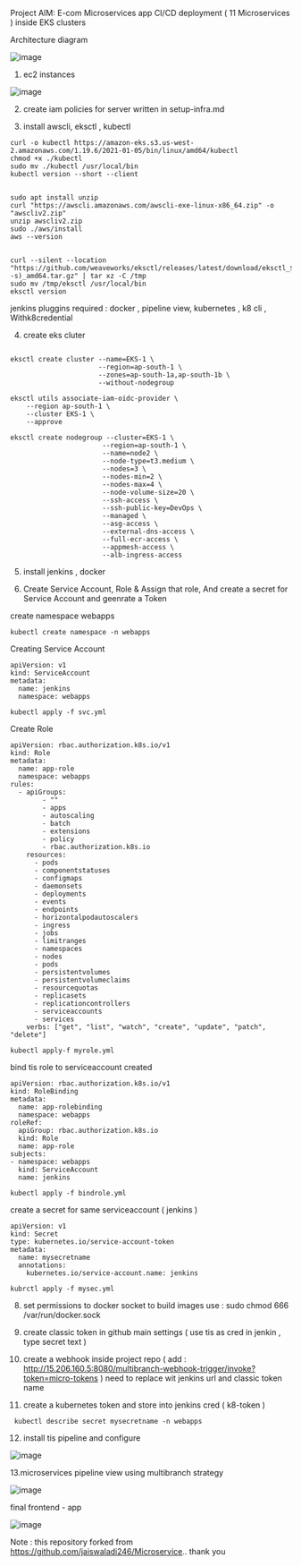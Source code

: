 Project AIM: E-com Microservices app  CI/CD deployment ( 11 Microservices ) inside EKS clusters 


Architecture diagram 

![image](https://github.com/user-attachments/assets/71e9c21a-a458-436e-b478-15c88b03b0cf)


1. ec2 instances 

![image](https://github.com/user-attachments/assets/7198343d-841d-48ca-b981-6b7091b2dfc9)

2.  create iam policies for server written in setup-infra.md

3.  install awscli, eksctl , kubectl

```
curl -o kubectl https://amazon-eks.s3.us-west-2.amazonaws.com/1.19.6/2021-01-05/bin/linux/amd64/kubectl
chmod +x ./kubectl
sudo mv ./kubectl /usr/local/bin
kubectl version --short --client


sudo apt install unzip
curl "https://awscli.amazonaws.com/awscli-exe-linux-x86_64.zip" -o "awscliv2.zip"
unzip awscliv2.zip
sudo ./aws/install
aws --version


curl --silent --location "https://github.com/weaveworks/eksctl/releases/latest/download/eksctl_$(uname -s)_amd64.tar.gz" | tar xz -C /tmp
sudo mv /tmp/eksctl /usr/local/bin
eksctl version

```

jenkins pluggins required : docker , pipeline view, kubernetes , k8 cli , Withk8credential 
   
4.  create eks cluter

```

eksctl create cluster --name=EKS-1 \
                      --region=ap-south-1 \
                      --zones=ap-south-1a,ap-south-1b \
                      --without-nodegroup

eksctl utils associate-iam-oidc-provider \
    --region ap-south-1 \
    --cluster EKS-1 \
    --approve

eksctl create nodegroup --cluster=EKS-1 \
                       --region=ap-south-1 \
                       --name=node2 \
                       --node-type=t3.medium \
                       --nodes=3 \
                       --nodes-min=2 \
                       --nodes-max=4 \
                       --node-volume-size=20 \
                       --ssh-access \
                       --ssh-public-key=DevOps \
                       --managed \
                       --asg-access \
                       --external-dns-access \
                       --full-ecr-access \
                       --appmesh-access \
                       --alb-ingress-access

```
5.  install jenkins , docker

   
7.  Create Service Account, Role & Assign that role, And create a secret for Service Account and geenrate a Token

create namespace webapps 

```
kubectl create namespace -n webapps

```
Creating Service Account
```
apiVersion: v1
kind: ServiceAccount
metadata:
  name: jenkins
  namespace: webapps
```

```
kubectl apply -f svc.yml
```

Create Role
```
apiVersion: rbac.authorization.k8s.io/v1
kind: Role
metadata:
  name: app-role
  namespace: webapps
rules:
  - apiGroups:
        - ""
        - apps
        - autoscaling
        - batch
        - extensions
        - policy
        - rbac.authorization.k8s.io
    resources:
      - pods
      - componentstatuses
      - configmaps
      - daemonsets
      - deployments
      - events
      - endpoints
      - horizontalpodautoscalers
      - ingress
      - jobs
      - limitranges
      - namespaces
      - nodes
      - pods
      - persistentvolumes
      - persistentvolumeclaims
      - resourcequotas
      - replicasets
      - replicationcontrollers
      - serviceaccounts
      - services
    verbs: ["get", "list", "watch", "create", "update", "patch", "delete"]

```
```
kubectl apply-f myrole.yml
```
bind tis role to serviceaccount created 

```
apiVersion: rbac.authorization.k8s.io/v1
kind: RoleBinding
metadata:
  name: app-rolebinding
  namespace: webapps 
roleRef:
  apiGroup: rbac.authorization.k8s.io
  kind: Role
  name: app-role 
subjects:
- namespace: webapps 
  kind: ServiceAccount
  name: jenkins

```
```
kubectl apply -f bindrole.yml
```

create a secret for same serviceaccount ( jenkins ) 
```
apiVersion: v1
kind: Secret
type: kubernetes.io/service-account-token
metadata:
  name: mysecretname
  annotations:
    kubernetes.io/service-account.name: jenkins

```
```
kubrctl apply -f mysec.yml
```

8.  set permissions to docker socket to build images use : sudo chmod 666  /var/run/docker.sock

9.  create classic token in github main settings ( use tis as cred in jenkin , type secret text ) 

10.  create a webhook inside project repo ( add :  http://15.206.160.5:8080/multibranch-webhook-trigger/invoke?token=micro-tokens ) need to replace wit jenkins url and classic token name

11.  create a kubernetes token and  store into jenkins cred ( k8-token ) 

```
 kubectl describe secret mysecretname -n webapps
```

12. install tis pipeline and configure

![image](https://github.com/user-attachments/assets/3e4473b9-c114-464e-b0c7-06ebc5b8625b)

13.microservices  pipeline view using multibranch strategy 

![image](https://github.com/user-attachments/assets/e7a48a9a-806b-4174-a4e3-affe12e05717)



final frontend - app

![image](https://github.com/user-attachments/assets/de7d4d43-7496-4372-a878-d6f4bc466797)



Note : this repository forked from https://github.com/jaiswaladi246/Microservice.. thank you
